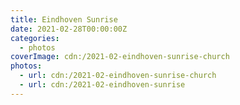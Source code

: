 ```yaml
---
title: Eindhoven Sunrise
date: 2021-02-28T00:00:00Z
categories:
  - photos
coverImage: cdn:/2021-02-eindhoven-sunrise-church
photos:
  - url: cdn:/2021-02-eindhoven-sunrise-church
  - url: cdn:/2021-02-eindhoven-sunrise
---
```


<style>
.fg-2021-02-28-eindhoven-sunrise {
  grid-template-columns: repeat(10, 1fr);
  grid-template-areas:
    "a a a b b b b b b b";
}

.fg-2021-02-28-eindhoven-sunrise > *:nth-child(1) { grid-area: a; }
.fg-2021-02-28-eindhoven-sunrise > *:nth-child(2) { grid-area: b; }
</style>
